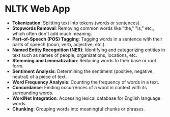 # NLTK Web App

- **Tokenization**: Splitting text into tokens (words or sentences).
- **Stopwords Removal**: Removing common words like "the," "is," etc., which often don't add much meaning.
- **Part-of-Speech (POS) Tagging**: Tagging words in a sentence with their parts of speech (noun, verb, adjective, etc.).
- **Named Entity Recognition (NER)**: Identifying and categorizing entities in text such as names of people, organizations, locations, etc.
- **Stemming and Lemmatization**: Reducing words to their base or root form.
- **Sentiment Analysis**: Determining the sentiment (positive, negative, neutral) of a piece of text.
- **Word Frequency Analysis**: Counting the frequency of words in a text.
- **Concordance**: Finding occurrences of a word in context with its surrounding words.
- **WordNet Integration**: Accessing lexical database for English language words.
- **Chunking**: Grouping words into meaningful chunks or phrases.